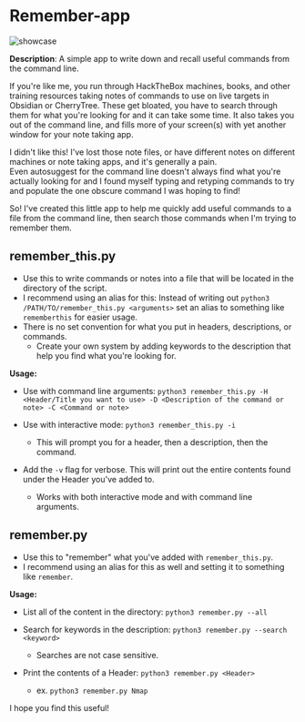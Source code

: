 # Remember-app

![showcase]()

**Description**: A simple app to write down and recall useful commands from the command line.

If you're like me, you run through HackTheBox machines, books, and other training resources taking notes of commands to use on live targets in Obsidian or CherryTree. These get bloated, you have to search through them for what you're looking for and it can take some time. It also takes you out of the command line, and fills more of your screen(s) with yet another window for your note taking app.

I didn't like this! I've lost those note files, or have different notes on different machines or note taking apps, and it's generally a pain.  
Even autosuggest for the command line doesn't always find what you're actually looking for and I found myself typing and retyping commands to try and populate the one obscure command I was hoping to find!

So! I've created this little app to help me quickly add useful commands to a file from the command line, then search those commands when I'm trying to remember them.

## remember_this.py

- Use this to write commands or notes into a file that will be located in the directory of the script.
- I recommend using an alias for this: Instead of writing out `python3 /PATH/TO/remember_this.py <arguments>` set an alias to something like `rememberthis` for easier usage.
- There is no set convention for what you put in headers, descriptions, or commands.
  - Create your own system by adding keywords to the description that help you find what you're looking for.

**Usage:**

- Use with command line arguments:
  `python3 remember_this.py -H <Header/Title you want to use> -D <Description of the command or note> -C <Command or note>`

- Use with interactive mode:
  `python3 remember_this.py -i`

  - This will prompt you for a header, then a description, then the command.

- Add the `-v` flag for verbose. This will print out the entire contents found under the Header you've added to.

  - Works with both interactive mode and with command line arguments.

## remember.py

- Use this to "remember" what you've added with `remember_this.py`.
- I recommend using an alias for this as well and setting it to something like `remember`.

**Usage:**

- List all of the content in the directory:
  `python3 remember.py --all`

- Search for keywords in the description:
  `python3 remember.py --search <keyword>`

  - Searches are not case sensitive.

- Print the contents of a Header:
  `python3 remember.py <Header>`
  - ex.
    `python3 remember.py Nmap`

I hope you find this useful!
